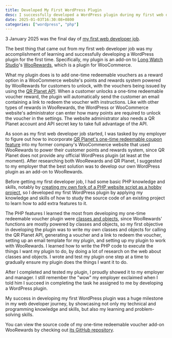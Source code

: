 ```yaml
---
title: Developed My First WordPress Plugin
desc: I successfully developed a WordPress plugin during my first web developer job.
date: 2025-01-03T16:30:08+0800
categories: ["wordpress", "php"]
---
```


3 January 2025 was the final day of [my first web developer job](2024-08-16-got-my-first-developer-job.md).

The best thing that came out from my first web developer job was my accomplishment of learning and successfully developing a WordPress plugin for the first time. Specifically, my plugin is an add-on to [Long Watch Studio](https://plugins.longwatchstudio.com/)'s [WooRewards](https://plugins.longwatchstudio.com/product/woorewards/), which is a plugin for WooCommerce.

What my plugin does is to add one-time redeemable vouchers as a reward option in a WooCommerce website's points and rewards system powered by WooRewards for customers to unlock, with the vouchers being issued by using the [QR Planet API](https://qrplanet.com/qr-code-api). When a customer unlocks a one-time redeemable voucher reward, the plugin will automatically send the customer an email containing a link to redeem the voucher with instructions. Like with other types of rewards in WooRewards, the WordPress or WooCommerce website's administrator can enter how many points are required to unlock the voucher in the settings. The website administrator also needs a QR Planet account and API secret key to take full advantage of the API.

As soon as my first web developer job started, I was tasked by my employer to figure out how to incorporate [QR Planet's one-time redeemable coupon feature](https://qrplanet.com/help/article/one-time-redeemable-qr-code-coupons) into my former company's WooCommerce website that used WooRewards to power their customer points and rewards system, since QR Planet does not provide any official WordPress plugin (at least at the moment). After researching both WooRewards and QR Planet, I suggested to my employer that the best solution was to develop our own WordPress plugin as an add-on to WooRewards.

Before getting my first developer job, I had some basic PHP knowledge and skills, notably by [creating my own fork of a PHP website script as a hobby project](2024-07-08-dipping-my-toes-in-php-for-my-hobby-project.md), so I developed my first WordPress plugin by applying my knowledge and skills of how to study the source code of an existing project to learn how to add extra features to it.

The PHP features I learned the most from developing my one-time redeemable voucher plugin were [classes and objects](https://www.php.net/manual/en/language.oop5.php), since WooRewards' functions are mostly powered by classes and objects, so my first objective in developing the plugin was to write my own classes and objects for calling the QR Planet API, generating a voucher and a link to redeem the voucher, setting up an email template for my plugin, and setting up my plugin to work with WooRewards. I learned how to write the PHP code to execute the things I want my plugin to do, by doing a lot of research on the web about classes and objects. I wrote and test my plugin one step at a time to gradually ensure my plugin does the things I want it to do.

After I completed and tested my plugin, I proudly showed it to my employer and manager. I still remember the "wow" my employer exclaimed when I told him I succeed in completing the task he assigned to me by developing a WordPress plugin.

My success in developing my first WordPress plugin was a huge milestone in my web developer journey, by showcasing not only my technical and programming knowledge and skills, but also my learning and problem-solving skills.

You can view the source code of my one-time redeemable voucher add-on WooRewards by checking out [its GitHub repository](https://github.com/helenclx/woorewards-addon-one-time-voucher).
